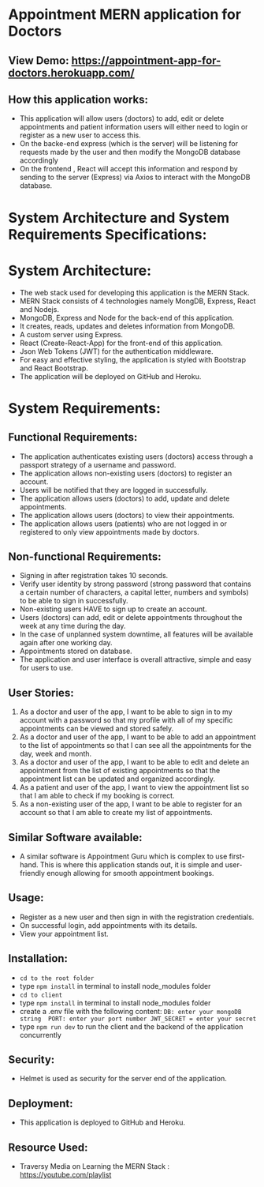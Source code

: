 # Appointment MERN application for Doctors

## View Demo: https://appointment-app-for-doctors.herokuapp.com/

## How this application works: 
* This application will allow users (doctors) to add, edit or delete appointments and patient information users will either need to login or register as a new user to access this.
* On the backe-end express (which is the server) will be listening for requests made by the user and then modify the MongoDB database accordingly
* On the frontend , React will accept this information and respond by sending to the server (Express) via Axios to interact with the MongoDB database.

# System Architecture and System Requirements Specifications:

# System Architecture:
* The web stack used for developing this application is the MERN Stack.
* MERN Stack consists of 4 technologies namely MongDB, Express, React and Nodejs.
* MongoDB, Express and Node for the back-end of this application.
* It creates, reads, updates and deletes information from MongoDB.
* A custom server using Express.
* React (Create-React-App) for the front-end of this application.
* Json Web Tokens (JWT) for the authentication middleware.
* For easy and effective styling, the application is styled with Bootstrap and React Bootstrap.
* The application will be deployed on GitHub and Heroku.
 
# System Requirements:

## Functional Requirements:
* The application authenticates existing users (doctors) access through a passport strategy of a username and password.
* The application allows non-existing users (doctors) to register an account.
* Users will be notified that they are logged in successfully.
* The application allows users (doctors) to add, update and delete appointments.
* The application allows users (doctors) to view their appointments.
* The application allows users (patients) who are not logged in or registered to only view appointments made by doctors.

## Non-functional Requirements:
* Signing in after registration takes 10 seconds.
* Verify user identity by strong password (strong password that contains a certain number of characters, a capital letter, numbers and symbols) to be able to sign in successfully.
* Non-existing users HAVE to sign up to create an account.
* Users (doctors) can add, edit or delete appointments throughout the week at any time during the day. 
* In the case of unplanned system downtime, all features will be available again after one working day.
* Appointments stored on database.
* The application and user interface is overall attractive, simple and easy for users to use.

## User Stories:
1.	As a doctor and user of the app, I want to be able to sign in to my account with a password so that my profile with all of my specific appointments can be viewed and stored safely. 
2.	As a doctor and user of the app, I want to be able to add an appointment to the list of appointments so that I can see all the appointments for the day, week and month.
3.	As a doctor and user of the app, I want to be able to edit and delete an appointment from the list of existing appointments so that the appointment list can be updated and organized accordingly.
4.	As a patient and user of the app, I want to view the appointment list so that I am able to check if my booking is correct.
5.	As a non-existing user of the app, I want to be able to register for an account so that I am able to create my list of appointments.

## Similar Software available:
* A similar software is Appointment Guru which is complex to use first-hand. This is where this application stands out, it is simple and user-friendly enough allowing for smooth appointment bookings.

## Usage:
* Register as a new user and then sign in with the registration credentials.
* On successful login, add appointments with its details.
* View your appointment list.

## Installation:
* `cd to the root folder`
* type `npm install` in terminal to install node_modules folder
* `cd to client`
* type `npm install` in terminal to install node_modules folder
* create a .env file with the following content:
   `
   DB: enter your mongoDB string 
   PORT: enter your port number
   JWT_SECRET = enter your secret
   `
* type `npm run dev` to run the client and the backend of the application concurrently

## Security: 
* Helmet is used as security for the server end of the application.

## Deployment:
* This application is deployed to GitHub and Heroku.

## Resource Used:
* Traversy Media on Learning the MERN Stack : https://youtube.com/playlist
